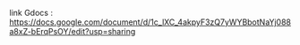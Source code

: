 link Gdocs : https://docs.google.com/document/d/1c_lXC_4akpyF3zQ7yWYBbotNaYj088a8xZ-bErqPsOY/edit?usp=sharing
